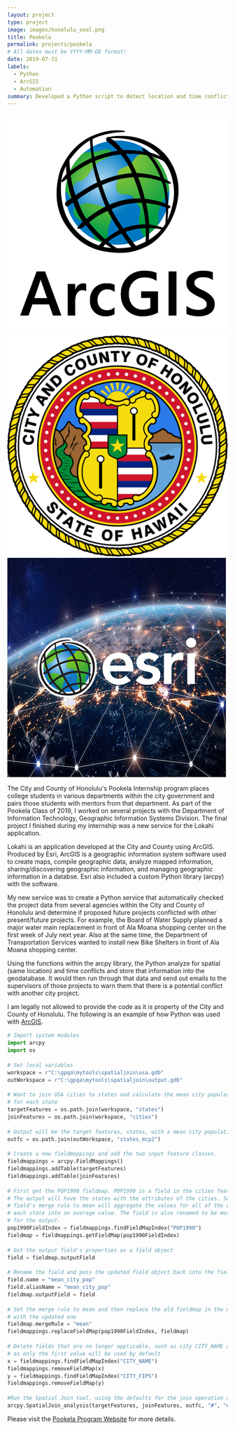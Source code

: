```yaml
---
layout: project
type: project
image: images/honolulu_seal.png
title: Pookela
permalink: projects/pookela
# All dates must be YYYY-MM-DD format!
date: 2019-07-31
labels:
  - Python
  - ArcGIS
  - Automation
summary: Developed a Python script to detect location and time conflicts of city projects/events and automatically email project organizers.
---
```


<div class="ui small rounded images">
  <img class="ui image" src="../images/ArcGIS_logo.png">
  <img class="ui image" src="../images/honolulu_seal.png">
  <img class="ui image" src="../images/esri.jpg">
</div>

The City and County of Honolulu's Pookela Internship program places college students in various departments within the city government and pairs those students with mentors from that department. As part of the Pookela Class of 2019, I worked on several projects with the Department of Information Technology, Geographic Information Systems Division. The final project I finished during my internship was a new service for the Lokahi application.

Lokahi is an application developed at the City and County using ArcGIS. Produced by Esri, ArcGIS is a geographic information system software used to create maps, compile geographic data, analyze mapped information, sharing/discovering geographic information, and managing geographic information in a databse. Esri also included a custom Python library (arcpy) with the software.

My new service was to create a Python service that automatically checked the project data from several agencies within the City and County of Honolulu and determine if proposed future projects conflicted with other present/future projects. For example, the Board of Water Supply planned a major water main replacement in front of Ala Moana shopping center on the first week of July next year. Also at the same time, the Department of Transportation Services wanted to install new Bike Shelters in front of Ala Moana shopping center.

Using the functions within the arcpy library, the Python analyze for spatial (same location) and time conflicts and store that information into the geodatabase. It would then run through that data and send out emails to the supervisors of those projects to warn them that there is a potential conflict with another city project.

I am legally not allowed to provide the code as it is property of the City and County of Honolulu. The following is an example of how Python was used with [ArcGIS](https://pro.arcgis.com/en/pro-app/tool-reference/analysis/spatial-join.htm).

```py
# Import system modules
import arcpy
import os

# Set local variables
workspace = r"C:\gpqa\mytools\spatialjoin\usa.gdb"
outWorkspace = r"C:\gpqa\mytools\spatialjoin\output.gdb"
 
# Want to join USA cities to states and calculate the mean city population
# for each state
targetFeatures = os.path.join(workspace, "states")
joinFeatures = os.path.join(workspace, "cities")
 
# Output will be the target features, states, with a mean city population field (mcp)
outfc = os.path.join(outWorkspace, "states_mcp2")
 
# Create a new fieldmappings and add the two input feature classes.
fieldmappings = arcpy.FieldMappings()
fieldmappings.addTable(targetFeatures)
fieldmappings.addTable(joinFeatures)
 
# First get the POP1990 fieldmap. POP1990 is a field in the cities feature class.
# The output will have the states with the attributes of the cities. Setting the
# field's merge rule to mean will aggregate the values for all of the cities for
# each state into an average value. The field is also renamed to be more appropriate
# for the output.
pop1990FieldIndex = fieldmappings.findFieldMapIndex("POP1990")
fieldmap = fieldmappings.getFieldMap(pop1990FieldIndex)
 
# Get the output field's properties as a field object
field = fieldmap.outputField
 
# Rename the field and pass the updated field object back into the field map
field.name = "mean_city_pop"
field.aliasName = "mean_city_pop"
fieldmap.outputField = field
 
# Set the merge rule to mean and then replace the old fieldmap in the mappings object
# with the updated one
fieldmap.mergeRule = "mean"
fieldmappings.replaceFieldMap(pop1990FieldIndex, fieldmap)
 
# Delete fields that are no longer applicable, such as city CITY_NAME and CITY_FIPS
# as only the first value will be used by default
x = fieldmappings.findFieldMapIndex("CITY_NAME")
fieldmappings.removeFieldMap(x)
y = fieldmappings.findFieldMapIndex("CITY_FIPS")
fieldmappings.removeFieldMap(y)
 
#Run the Spatial Join tool, using the defaults for the join operation and join type
arcpy.SpatialJoin_analysis(targetFeatures, joinFeatures, outfc, "#", "#", fieldmappings)
```

Please visit the [Pookela Program Website](https://www.honolulu.gov/hr/pookela.html) for more details.



